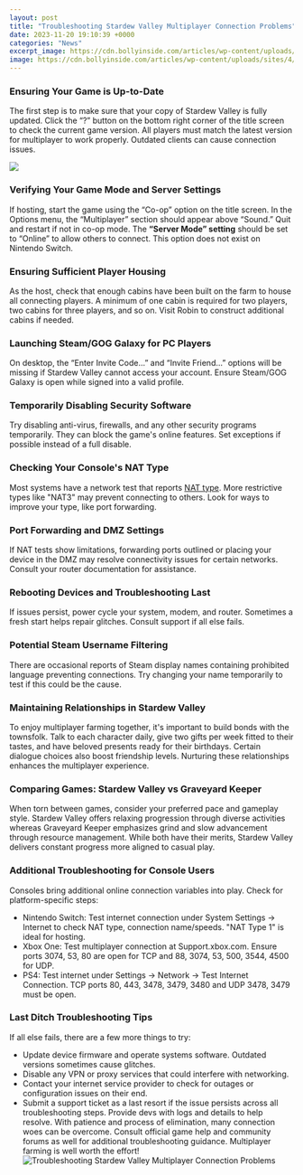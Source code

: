 ```yaml
---
layout: post
title: "Troubleshooting Stardew Valley Multiplayer Connection Problems"
date: 2023-11-20 19:10:39 +0000
categories: "News"
excerpt_image: https://cdn.bollyinside.com/articles/wp-content/uploads/sites/4/2023/01/2-477-1024x587.jpg
image: https://cdn.bollyinside.com/articles/wp-content/uploads/sites/4/2023/01/2-477-1024x587.jpg
---
```


### Ensuring Your Game is Up-to-Date
The first step is to make sure that your copy of Stardew Valley is fully updated. Click the “?” button on the bottom right corner of the title screen to check the current game version. All players must match the latest version for multiplayer to work properly. Outdated clients can cause connection issues.

![](https://www.stardewvalley.net/wp-content/uploads/2020/02/Picture2.png)
### Verifying Your Game Mode and Server Settings 
If hosting, start the game using the “Co-op” option on the title screen. In the Options menu, the “Multiplayer” section should appear above “Sound.” Quit and restart if not in co-op mode. 
The **“Server Mode” setting** should be set to “Online” to allow others to connect. This option does not exist on Nintendo Switch.
### Ensuring Sufficient Player Housing
As the host, check that enough cabins have been built on the farm to house all connecting players. A minimum of one cabin is required for two players, two cabins for three players, and so on. Visit Robin to construct additional cabins if needed. 
### Launching Steam/GOG Galaxy for PC Players
On desktop, the “Enter Invite Code...” and “Invite Friend...” options will be missing if Stardew Valley cannot access your account. Ensure Steam/GOG Galaxy is open while signed into a valid profile.
### Temporarily Disabling Security Software
Try disabling anti-virus, firewalls, and any other security programs temporarily. They can block the game's online features. Set exceptions if possible instead of a full disable.
### Checking Your Console's NAT Type
Most systems have a network test that reports [NAT type](https://store.fi.io.vn/wiener-are-always-the-perfect-answer-dachshund-1). More restrictive types like "NAT3" may prevent connecting to others. Look for ways to improve your type, like port forwarding.
### Port Forwarding and DMZ Settings  
If NAT tests show limitations, forwarding ports outlined or placing your device in the DMZ may resolve connectivity issues for certain networks. Consult your router documentation for assistance.
### Rebooting Devices and Troubleshooting Last 
If issues persist, power cycle your system, modem, and router. Sometimes a fresh start helps repair glitches. Consult support if all else fails.
### Potential Steam Username Filtering
There are occasional reports of Steam display names containing prohibited language preventing connections. Try changing your name temporarily to test if this could be the cause.
### Maintaining Relationships in Stardew Valley
To enjoy multiplayer farming together, it's important to build bonds with the townsfolk. Talk to each character daily, give two gifts per week fitted to their tastes, and have beloved presents ready for their birthdays. Certain dialogue choices also boost friendship levels. Nurturing these relationships enhances the multiplayer experience.
### Comparing Games: Stardew Valley vs Graveyard Keeper
When torn between games, consider your preferred pace and gameplay style. Stardew Valley offers relaxing progression through diverse activities whereas Graveyard Keeper emphasizes grind and slow advancement through resource management. While both have their merits, Stardew Valley delivers constant progress more aligned to casual play.
### Additional Troubleshooting for Console Users  
Consoles bring additional online connection variables into play. Check for platform-specific steps:
- Nintendo Switch: Test internet connection under System Settings -> Internet to check NAT type, connection name/speeds. "NAT Type 1" is ideal for hosting.
- Xbox One: Test multiplayer connection at Support.xbox.com. Ensure ports 3074, 53, 80 are open for TCP and 88, 3074, 53, 500, 3544, 4500 for UDP. 
- PS4: Test internet under Settings -> Network -> Test Internet Connection. TCP ports 80, 443, 3478, 3479, 3480 and UDP 3478, 3479 must be open.
### Last Ditch Troubleshooting Tips
If all else fails, there are a few more things to try:
- Update device firmware and operate systems software. Outdated versions sometimes cause glitches.
- Disable any VPN or proxy services that could interfere with networking. 
- Contact your internet service provider to check for outages or configuration issues on their end. 
- Submit a support ticket as a last resort if the issue persists across all troubleshooting steps. Provide devs with logs and details to help resolve.
With patience and process of elimination, many connection woes can be overcome. Consult official game help and community forums as well for additional troubleshooting guidance. Multiplayer farming is well worth the effort!
![Troubleshooting Stardew Valley Multiplayer Connection Problems](https://cdn.bollyinside.com/articles/wp-content/uploads/sites/4/2023/01/2-477-1024x587.jpg)